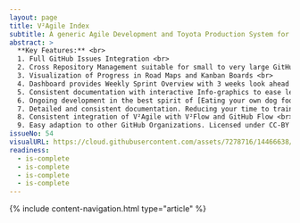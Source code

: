 ```yaml
---
layout: page
title: V²Agile Index
subtitle: A generic Agile Development and Toyota Production System for GitHub Organizations
abstract: >
  **Key Features:** <br>
  1. Full GitHub Issues Integration <br>
  2. Cross Repository Management suitable for small to very large GitHub Origanizations <br>
  3. Visualization of Progress in Road Maps and Kanban Boards <br>
  4. Dashboard provides Weekly Sprint Overview with 3 weeks look ahead and history of all completed sprints <br>
  5. Consistent documentation with interactive Info-graphics to ease learning <br>
  6. Ongoing development in the best spirit of [Eating your own dog food](https://en.wikipedia.org/wiki/Eating_your_own_dog_food), as in we use it to manage ourselves <br>
  7. Detailed and consistent documentation. Reducing your time to train new staff. <br>
  8. Consistent integration of V²Agile with V²Flow and GitHub Flow <br>
  9. Easy adaption to other GitHub Organizations. Licensed under CC-BY <br>
issueNo: 54
visualURL: https://cloud.githubusercontent.com/assets/7278716/14466638/3a39ff76-010a-11e6-803d-2822584a79b3.jpg
readiness:
  - is-complete
  - is-complete
  - is-complete
  - is-complete
---
```



{% include content-navigation.html type="article" %}
